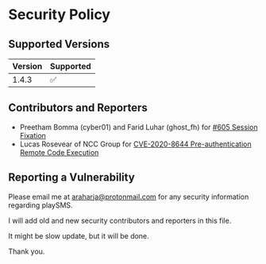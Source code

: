 # Security Policy

## Supported Versions

| Version | Supported          |
| ------- | ------------------ |
| 1.4.3   | :white_check_mark: |

## Contributors and Reporters

- Preetham Bomma (cyber01) and Farid Luhar (ghost_fh) for [#605 Session Fixation](https://github.com/antonraharja/playSMS/issues/605)
- Lucas Rosevear of NCC Group for [CVE-2020-8644 Pre-authentication Remote Code Execution](https://research.nccgroup.com/2020/02/11/technical-advisory-playsms-pre-authentication-remote-code-execution-cve-2020-8644/)

## Reporting a Vulnerability

Please email me at araharja@protonmail.com for any security information regarding playSMS.

I will add old and new security contributors and reporters in this file.

It might be slow update, but it will be done.

Thank you.
